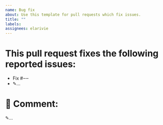 ```yaml
---
name: Bug fix
about: Use this template for pull requests which fix issues.
title: ""
labels: 
assignees: elarivie
---
```



# This pull request fixes the following reported issues:

* Fix #‒‒
* ✎…

# 💬 Comment:

✎…
